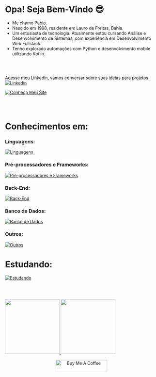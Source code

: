 # Opa! Seja Bem-Vindo 😎

<ul>
  <li>Me chamo Pablo.</li>
  <li>Nascido em 1998, residente em Lauro de Freitas, Bahia.</li>
  <li>Um entusiasta de tecnologia. Atualmente estou cursando Análise e Desenvolvimento de Sistemas, com experiência em Desenvolvimento Web Fullstack.</li>
  <li>Tenho explorado automações com Python e desenvolvimento mobile utilizando Kotlin.</li>
</ul>
<br><br>

Acesse meu Linkedin, vamos conversar sobre suas ideias para projetos.<br>
<a href="https://www.linkedin.com/in/pablosantos-cg/" target="_blank">
  <img align="center" src="https://img.shields.io/badge/LinkedIn-0077B5?style=for-the-badge&logo=linkedin&logoColor=white" alt="Linkedin"/>
</a>

[![Conheça Meu Site](https://img.shields.io/badge/Conheça%20meu%20site-000000?style=for-the-badge&logoColor=white)](https://portfolio-jet-ten-16.vercel.app/)

<br><br>

# Conhecimentos em:

### Linguagens:
[![Linguagens](https://skillicons.dev/icons?i=html,css,js,ts,python&theme=dark)](https://skillicons.dev)<br>

### Pré-processadores e Frameworks:
[![Pré-processadores e Frameworks](https://skillicons.dev/icons?i=sass,bootstrap,tailwind,react,next&theme=dark)](https://skillicons.dev)<br>

### Back-End:
[![Back-End](https://skillicons.dev/icons?i=nodejs,express,sequelize&theme=dark)](https://skillicons.dev)<br>

### Banco de Dados:
[![Banco de Dados](https://skillicons.dev/icons?i=postgresql,mysql,sqlite,mongodb&theme=dark)](https://skillicons.dev)<br>

### Outros:
[![Outros](https://skillicons.dev/icons?i=git,linux,docker,jest,figma&theme=dark)](https://skillicons.dev)<br>


# Estudando:
[![Estudando](https://skillicons.dev/icons?i=django,kotlin&theme=dark)](https://skillicons.dev)<br>

<br><br>

<div align ="center" style="display: flex;">
  <a href="https://github.com/PabloSantos-CG?tab=repositories">
  <img height="180em" src="https://github-readme-stats.vercel.app/api?username=PabloSantos-CG&show_icons=true&theme=algolia&include_all_commits=true&count_private=true"/>
  <img height="180em" src="https://github-readme-stats.vercel.app/api/top-langs/?username=PabloSantos-CG&layout=compact&langs_count=7&theme=algolia"/>
</div>

<div align="center"><br>
  <img src="https://cdn.buymeacoffee.com/buttons/default-red.png" alt="Buy Me A Coffee" height="40" width="170">
</div>
